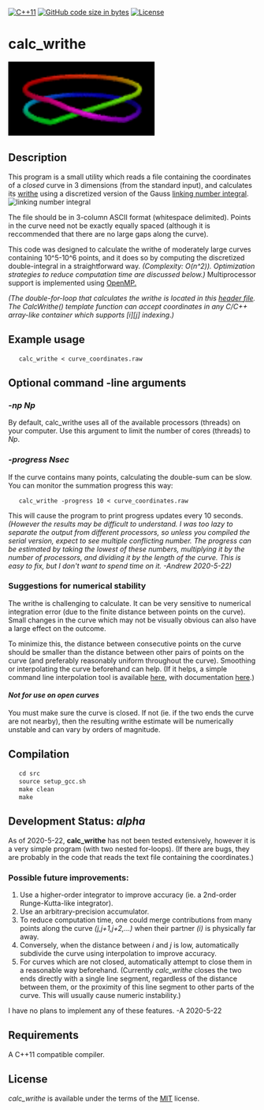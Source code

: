 [![C++11](https://img.shields.io/badge/C%2B%2B-11-blue.svg)](https://isocpp.org/std/the-standard)
[![GitHub code size in bytes](https://img.shields.io/github/languages/code-size/jewettaij/calc_writhe)]()
[![License](https://img.shields.io/badge/License-MIT-green.svg)]()


calc_writhe
===========

<img src="./test_files/circle_x2_writhe=1_n=100_R=219.png" height=150>


## Description

This program is a small utility which reads a file containing the
coordinates of a *closed* curve in 3 dimensions (from the standard input),
and calculates its [writhe](https://en.wikipedia.org/wiki/Writhe)
using a discretized version of the Gauss
[linking number integral](https://en.wikipedia.org/wiki/Writhe#Writhe_of_a_closed_curve).
![linking number integral](https://wikimedia.org/api/rest_v1/media/math/render/svg/c38baa2103b96fdb9d91d508e8c4d179f4773881)

The file should be in 3-column ASCII format (whitespace delimited).
Points in the curve need not be exactly equally spaced
(although it is reccommended that there are no large gaps along the curve).

This code was designed to calculate the writhe of moderately large curves
containing 10^5-10^6 points, and it does so by computing the discretized
double-integral in a straightforward way.
*(Complexity: O(n^2)).
Optimization strategies to reduce computation time are discussed below.)*
Multiprocessor support is implemented using
[OpenMP.](https://en.wikipedia.org/wiki/OpenMP)

*(The double-for-loop that calculates the writhe is located in this
 [header file](src/calc_writhe.hpp).
 The CalcWrithe() template function can accept coordinates in 
 any C/C++ array-like container which supports [i][j] indexing.)*


## Example usage

```
   calc_writhe < curve_coordinates.raw
```


## Optional command -line arguments

### *-np Np*

By default, calc_writhe uses all of the available processors (threads)
on your computer.  Use this argument to limit the number of cores
(threads) to *Np*.


### *-progress Nsec*

If the curve contains many points, calculating the double-sum can be slow.
You can monitor the summation progress this way:
```
   calc_writhe -progress 10 < curve_coordinates.raw
```
This will cause the program to print progress updates every 10 seconds.
*(However the results may be difficult to understand.
  I was too lazy to separate the output from different processors,
       so unless you compiled the serial version, expect to see multiple
       conflicting number.  The progress can be estimated by taking the lowest
       of these numbers, multiplying it by the number of processors, 
       and dividing it by the length of the curve.
       This is easy to fix, but I don't want to spend time on it.
       -Andrew 2020-5-22)*


### Suggestions for numerical stability

The writhe is challenging to calculate.
It can be very sensitive to numerical integration error
(due to the finite distance between points on the curve).
Small changes in the curve which may not be visually obvious
can also have a large effect on the outcome.

To minimize this, the distance between consecutive points on the curve
should be smaller than the distance between other pairs of points on
the curve (and preferably reasonably uniform throughout the curve).
Smoothing or interpolating the curve beforehand can help.
(If it helps, a simple command line interpolation tool is available
[here](https://github.com/jewettaij/moltemplate/blob/master/moltemplate/interpolate_curve.py),
with documentation
[here](https://github.com/jewettaij/moltemplate/blob/master/doc/doc_interpolate_curve.md).)


#### *Not for use on open curves*

You must make sure the curve is closed.
If not (ie. if the two ends the curve are not nearby),
then the resulting writhe estimate will be numerically
unstable and can vary by orders of magnitude.


## Compilation

```
   cd src
   source setup_gcc.sh
   make clean
   make
```


## Development Status: *alpha*

As of 2020-5-22, **calc_writhe** has not been tested extensively,
however it is a very simple program (with two nested for-loops).
(If there are bugs, they are probably in the code that reads the text
file containing the coordinates.)


### Possible future improvements:

1) Use a higher-order integrator to improve accuracy
(ie. a 2nd-order Runge-Kutta-like integrator).
2) Use an arbitrary-precision accumulator.
3) To reduce computation time, one could merge contributions from many points
along the curve *(j,j+1,j+2,...)* when their partner *(i)* is physically far away.
4) Conversely, when the distance between *i* and *j* is low, automatically
subdivide the curve using interpolation to improve accuracy.
5) For curves which are not closed, automatically attempt to close them in
a reasonable way beforehand.  (Currently *calc_writhe* closes the two ends
directly with a single line segment, regardless of the distance between them,
or the proximity of this line segment to other parts of the curve.
This will usually cause numeric instability.)

I have no plans to implement any of these features. -A 2020-5-22


## Requirements

A C++11 compatible compiler.

## License

*calc_writhe* is available under the terms of the [MIT](LICENSE.md) license.
